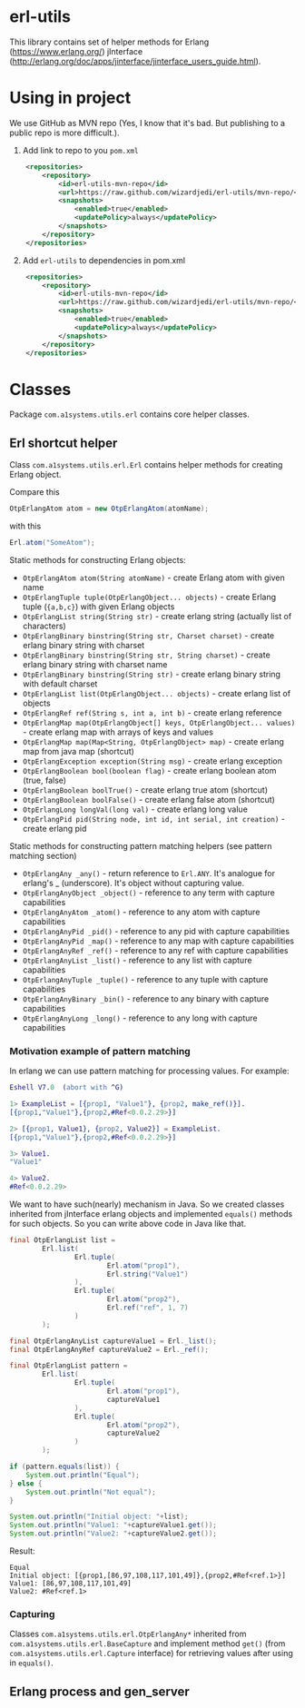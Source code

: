 # erl-utils
This library contains set of helper methods for Erlang (https://www.erlang.org/) jInterface (http://erlang.org/doc/apps/jinterface/jinterface_users_guide.html).

# Using in project
We use GitHub as MVN repo (Yes, I know that it's bad. But publishing to a public repo is more difficult.). 

1. Add link to repo to you `pom.xml`
```xml
    <repositories>
        <repository>
            <id>erl-utils-mvn-repo</id>
            <url>https://raw.github.com/wizardjedi/erl-utils/mvn-repo/</url>
            <snapshots>
                <enabled>true</enabled>
                <updatePolicy>always</updatePolicy>
            </snapshots>
        </repository>
    </repositories>
```
2. Add `erl-utils` to dependencies in pom.xml
```xml
    <repositories>
        <repository>
            <id>erl-utils-mvn-repo</id>
            <url>https://raw.github.com/wizardjedi/erl-utils/mvn-repo/</url>
            <snapshots>
                <enabled>true</enabled>
                <updatePolicy>always</updatePolicy>
            </snapshots>
        </repository>
    </repositories>
```
# Classes

Package `com.a1systems.utils.erl` contains core helper classes.

## Erl shortcut helper
Class `com.a1systems.utils.erl.Erl` contains helper methods for creating Erlang object.

Compare this
```java
OtpErlangAtom atom = new OtpErlangAtom(atomName);
```

with this

```java
Erl.atom("SomeAtom");
```

Static methods for constructing Erlang objects:
 * `OtpErlangAtom atom(String atomName)` - create Erlang atom with given name
 * `OtpErlangTuple tuple(OtpErlangObject... objects)` - create Erlang tuple (`{a,b,c}`) with given Erlang objects
 * `OtpErlangList string(String str)` - create erlang string (actually list of characters)
 * `OtpErlangBinary binstring(String str, Charset charset)` - create erlang binary string with charset
 * `OtpErlangBinary binstring(String str, String charset)` - create erlang binary string with charset name
 * `OtpErlangBinary binstring(String str)` - create erlang binary string with default charset
 * `OtpErlangList list(OtpErlangObject... objects)` - create erlang list of objects
 * `OtpErlangRef ref(String s, int a, int b)` - create erlang reference
 * `OtpErlangMap map(OtpErlangObject[] keys, OtpErlangObject... values)` - create erlang map with arrays of keys and values
 * `OtpErlangMap map(Map<String, OtpErlangObject> map)` - create erlang map from java map (shortcut)
 * `OtpErlangException exception(String msg)` - create erlang exception
 * `OtpErlangBoolean bool(boolean flag)` - create erlang boolean atom (true, false)
 * `OtpErlangBoolean boolTrue()` - create erlang true atom (shortcut)
 * `OtpErlangBoolean boolFalse()` - create erlang false atom (shortcut)
 * `OtpErlangLong longVal(long val)` - create erlang long value
 * `OtpErlangPid pid(String node, int id, int serial, int creation)` - create erlang pid

Static methods for constructing pattern matching helpers (see pattern matching section)
 * `OtpErlangAny _any()` - return reference to `Erl.ANY`. It's analogue for erlang's _ (underscore). It's object without capturing value.
 * `OtpErlangAnyObject _object()` - reference to any term with capture capabilities
 * `OtpErlangAnyAtom _atom()` - reference to any atom with capture capabilities
 * `OtpErlangAnyPid _pid()` - reference to any pid with capture capabilities
 * `OtpErlangAnyPid _map()` - reference to any map with capture capabilities
 * `OtpErlangAnyRef _ref()` - reference to any ref with capture capabilities
 * `OtpErlangAnyList _list()` - reference to any list with capture capabilities
 * `OtpErlangAnyTuple _tuple()` - reference to any tuple with capture capabilities
 * `OtpErlangAnyBinary _bin()` - reference to any binary with capture capabilities
 * `OtpErlangAnyLong _long()` - reference to any long with capture capabilities

### Motivation example of pattern matching

In erlang we can use pattern matching for processing values. For example:

```erlang
Eshell V7.0  (abort with ^G)

1> ExampleList = [{prop1, "Value1"}, {prop2, make_ref()}].
[{prop1,"Value1"},{prop2,#Ref<0.0.2.29>}]

2> [{prop1, Value1}, {prop2, Value2}] = ExampleList.
[{prop1,"Value1"},{prop2,#Ref<0.0.2.29>}]

3> Value1.
"Value1"

4> Value2.
#Ref<0.0.2.29>
```

We want to have such(nearly) mechanism in Java.
So we created classes inherited from jInterface erlang objects and implemented `equals()` methods for such objects.
So you can write above code in Java like that.

```java
final OtpErlangList list =
        Erl.list(
                Erl.tuple(
                        Erl.atom("prop1"),
                        Erl.string("Value1")
                ),
                Erl.tuple(
                        Erl.atom("prop2"),
                        Erl.ref("ref", 1, 7)
                )
        );

final OtpErlangAnyList captureValue1 = Erl._list();
final OtpErlangAnyRef captureValue2 = Erl._ref();

final OtpErlangList pattern =
        Erl.list(
                Erl.tuple(
                        Erl.atom("prop1"),
                        captureValue1
                ),
                Erl.tuple(
                        Erl.atom("prop2"),
                        captureValue2
                )
        );

if (pattern.equals(list)) {
    System.out.println("Equal");
} else {
    System.out.println("Not equal");
}

System.out.println("Initial object: "+list);
System.out.println("Value1: "+captureValue1.get());
System.out.println("Value2: "+captureValue2.get());
```
Result:
```
Equal
Initial object: [{prop1,[86,97,108,117,101,49]},{prop2,#Ref<ref.1>}]
Value1: [86,97,108,117,101,49]
Value2: #Ref<ref.1>
```

### Capturing

Classes `com.a1systems.utils.erl.OtpErlangAny*` inherited from `com.a1systems.utils.erl.BaseCapture` and implement method `get()` (from `com.a1systems.utils.erl.Capture` interface) for retrieving values after using in `equals()`.

## Erlang process and gen_server

